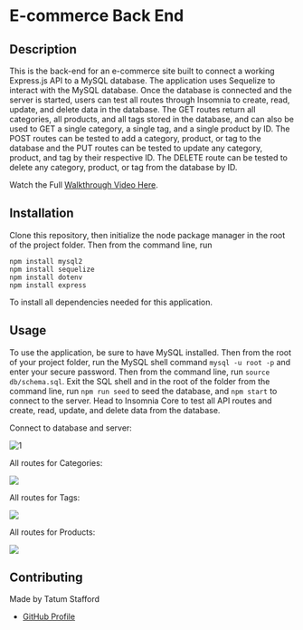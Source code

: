 # E-commerce Back End 

## Description

This is the back-end for an e-commerce site built to connect a working Express.js API to a MySQL database. The application uses Sequelize to interact with the MySQL database. Once the database is connected and the server is started, users can test all routes through Insomnia to create, read, update, and delete data in the database. The GET routes return all categories, all products, and all tags stored in the database, and can also be used to GET a single category, a single tag, and a single product by ID. The POST routes can be tested to add a category, product, or tag to the database and the PUT routes can be tested to update any category, product, and tag by their respective ID. The DELETE route can be tested to delete any category, product, or tag from the database by ID. 

Watch the Full [Walkthrough Video Here](https://drive.google.com/file/d/1WI6MU1wHroMj2jjBfC6HSyGig17joq-G/view).


## Installation

Clone this repository, then initialize the node package manager in the root of the project folder. Then from the command line, run

    npm install mysql2 
    npm install sequelize 
    npm install dotenv
    npm install express
    
To install all dependencies needed for this application.

## Usage

To use the application, be sure to have MySQL installed. Then from the root of your project folder, run the MySQL shell command `mysql -u root -p` and enter your secure password. Then from the command line, run `source db/schema.sql`. 
Exit the SQL shell and in the root of the folder from the command line, run `npm run seed` to seed the database, and `npm start` to connect to the server. Head to Insomnia Core to test all API routes and create, read, update, and delete data from the database. 

Connect to database and server:

![1](https://user-images.githubusercontent.com/70179648/103318275-2ad9ef80-49eb-11eb-91a0-e041e221b808.gif)


All routes for Categories:

![](https://github.com/tmstafford/e-commerce-back/blob/main/images/2-Categories.gif)


All routes for Tags:

![](https://github.com/tmstafford/e-commerce-back/blob/main/images/3-Tags.gif)


All routes for Products:

![](https://github.com/tmstafford/e-commerce-back/blob/main/images/4-Products.gif)


## Contributing
Made by Tatum Stafford
  * [GitHub Profile](https://github.com/tmstafford)
